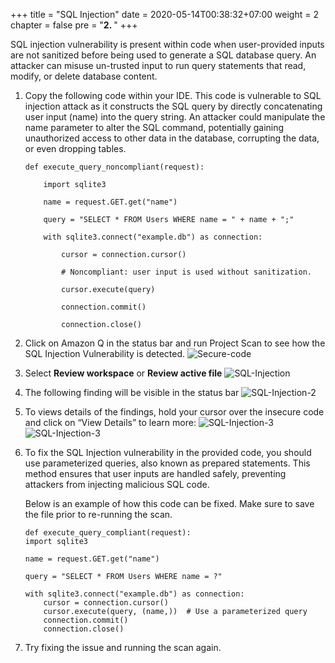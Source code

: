 +++
title = "SQL Injection"
date = 2020-05-14T00:38:32+07:00
weight = 2
chapter = false
pre = "<b>2. </b>"
+++

SQL injection vulnerability is present within code when user-provided inputs are not sanitized before being used to generate a SQL database query. An attacker can misuse un-trusted input to run query statements that read, modify, or delete database content.

1. Copy the following code within your IDE. This code is vulnerable to SQL injection attack as it constructs the SQL query by directly concatenating user input (name) into the query string. An attacker could manipulate the name parameter to alter the SQL command, potentially gaining unauthorized access to other data in the database, corrupting the data, or even dropping tables.

   ```
   def execute_query_noncompliant(request):

       import sqlite3

       name = request.GET.get("name")

       query = "SELECT * FROM Users WHERE name = " + name + ";"

       with sqlite3.connect("example.db") as connection:

           cursor = connection.cursor()

           # Noncompliant: user input is used without sanitization.

           cursor.execute(query)

           connection.commit()

           connection.close()
   ```

2. Click on Amazon Q in the status bar and run Project Scan to see how the SQL Injection Vulnerability is detected.
   ![Secure-code](/images/1/secure-code-1.png?width=90pc)

3. Select **Review workspace** or **Review active file**
   ![SQL-Injection](/images/2/sql-injection-1.png?width=90pc)

4. The following finding will be visible in the status bar
   ![SQL-Injection-2](/images/2/sql-injection-2.png?width=90pc)

5. To views details of the findings, hold your cursor over the insecure code and click on “View Details” to learn more:
   ![SQL-Injection-3](/images/2/sql-injection-3.png?width=90pc)
   ![SQL-Injection-3](/images/2/sql-injection-4.png?width=90pc)

6. To fix the SQL Injection vulnerability in the provided code, you should use parameterized queries, also known as prepared statements. This method ensures that user inputs are handled safely, preventing attackers from injecting malicious SQL code.

   Below is an example of how this code can be fixed. Make sure to save the file prior to re-running the scan.

   ```
   def execute_query_compliant(request):
   import sqlite3

   name = request.GET.get("name")

   query = "SELECT * FROM Users WHERE name = ?"

   with sqlite3.connect("example.db") as connection:
       cursor = connection.cursor()
       cursor.execute(query, (name,))  # Use a parameterized query
       connection.commit()
       connection.close()
   ```

7. Try fixing the issue and running the scan again.

